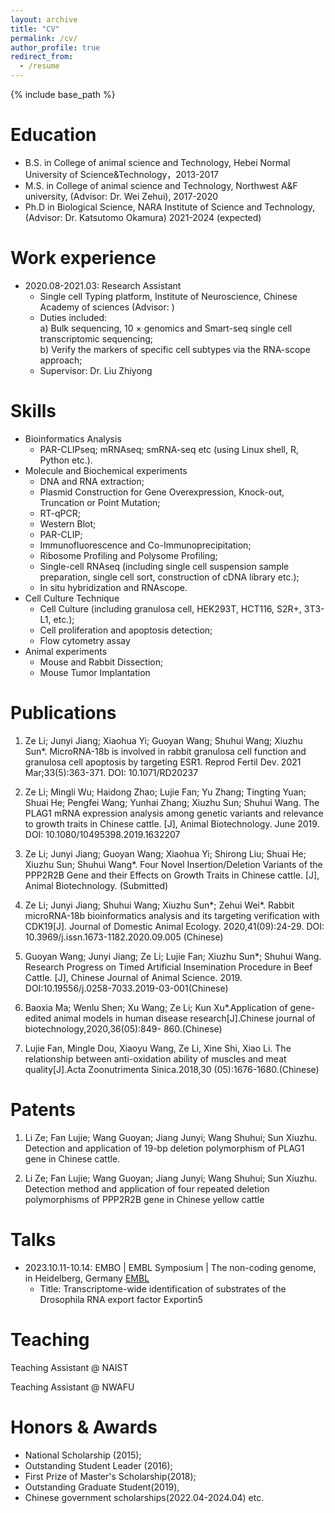 ```yaml
---
layout: archive
title: "CV"
permalink: /cv/
author_profile: true
redirect_from:
  - /resume
---
```


{% include base_path %}

Education
======
* B.S. in College of animal science and Technology, Hebei Normal University of Science&Technology，2013-2017
* M.S. in College of animal science and Technology, Northwest A&F university, (Advisor: Dr. Wei Zehui), 2017-2020
* Ph.D in Biological Science, NARA Institute of Science and Technology, (Advisor: Dr. Katsutomo Okamura) 2021-2024 (expected)

Work experience
======
* 2020.08-2021.03: Research Assistant
  * Single cell Typing platform, Institute of Neuroscience, Chinese Academy of sciences (Advisor: )
  * Duties included:  
a) Bulk sequencing, 10 × genomics and Smart-seq single cell transcriptomic sequencing;  
b) Verify the markers of specific cell subtypes via the RNA-scope approach; 
  * Supervisor: Dr. Liu Zhiyong
  
Skills
======
* Bioinformatics Analysis  
  * PAR-CLIPseq; mRNAseq; smRNA-seq etc (using Linux shell, R, Python etc.).
* Molecule and Biochemical experiments
  * DNA and RNA extraction;
  * Plasmid Construction for Gene Overexpression, Knock-out, Truncation or Point Mutation;
  * RT-qPCR;
  * Western Blot;
  * PAR-CLIP;
  * Immunofluorescence and Co-Immunoprecipitation; 
  * Ribosome Profiling and Polysome Profiling;
  * Single-cell RNAseq (including single cell suspension sample preparation, single cell sort, construction of cDNA library etc.);
  * In situ hybridization and RNAscope.
* Cell Culture Technique
  * Cell Culture (including granulosa cell, HEK293T, HCT116, S2R+, 3T3-L1, etc.);
  * Cell proliferation and apoptosis detection;
  * Flow cytometry assay
* Animal experiments
  * Mouse and Rabbit Dissection;
  * Mouse Tumor Implantation

Publications
======
1. Ze Li; Junyi Jiang; Xiaohua Yi; Guoyan Wang; Shuhui Wang; Xiuzhu Sun*. MicroRNA-18b is involved in rabbit granulosa cell function and granulosa cell apoptosis by targeting ESR1.
Reprod Fertil Dev. 2021 Mar;33(5):363-371. DOI: 10.1071/RD20237

2. Ze Li; Mingli Wu; Haidong Zhao; Lujie Fan; Yu Zhang; Tingting Yuan; Shuai He; Pengfei Wang; Yunhai Zhang; Xiuzhu Sun; Shuhui Wang. The PLAG1 mRNA expression analysis
among genetic variants and relevance to growth traits in Chinese cattle. [J], Animal Biotechnology. June 2019. DOI: 10.1080/10495398.2019.1632207

3. Ze Li; Junyi Jiang; Guoyan Wang; Xiaohua Yi; Shirong Liu; Shuai He; Xiuzhu Sun; Shuhui Wang*. Four Novel Insertion/Deletion Variants of the PPP2R2B Gene and their Effects on
Growth Traits in Chinese cattle. [J], Animal Biotechnology. (Submitted)

4. Ze Li; Junyi Jiang; Shuhui Wang; Xiuzhu Sun*; Zehui Wei*. Rabbit microRNA-18b bioinformatics analysis and its targeting verification with CDK19[J]. Journal of Domestic
Animal Ecology. 2020,41(09):24-29. DOI: 10.3969/j.issn.1673-1182.2020.09.005 (Chinese)

5. Guoyan Wang; Junyi Jiang; Ze Li; Lujie Fan; Xiuzhu Sun*; Shuhui Wang. Research Progress
on Timed Artificial Insemination Procedure in Beef Cattle. [J], Chinese Journal of Animal Science. 2019. DOI:10.19556/j.0258-7033.2019-03-001(Chinese)

6. Baoxia Ma; Wenlu Shen; Xu Wang; Ze Li; Kun Xu*.Application of gene-edited animal
models in human disease research[J].Chinese journal of biotechnology,2020,36(05):849-
860.(Chinese)
7. Lujie Fan, Mingle Dou, Xiaoyu Wang, Ze Li, Xine Shi, Xiao Li. The relationship between anti-oxidation ability of muscles and meat quality[J].Acta Zoonutrimenta Sinica.2018,30
(05):1676-1680.(Chinese)

Patents
======
1. Li Ze; Fan Lujie; Wang Guoyan; Jiang Junyi; Wang Shuhui; Sun Xiuzhu. Detection and application of 19-bp deletion polymorphism of PLAG1 gene in Chinese cattle.

2. Li Ze; Fan Lujie; Wang Guoyan; Jiang Junyi; Wang Shuhui; Sun Xiuzhu. Detection method and application of four repeated deletion polymorphisms of PPP2R2B gene in Chinese yellow cattle


Talks
======
* 2023.10.11-10.14: EMBO | EMBL Symposium | The non-coding genome, in Heidelberg, Germany
 [EMBL](https://www.embl.org/about/info/course-and-conference-office/events/ees23-10/?utm_source=annualposter&utm_medium=poster&utm_id=EES23-10#vf-tabs__section-overview) 
  * Title: Transcriptome-wide identification of substrates of the Drosophila RNA export factor Exportin5
  
Teaching
======
Teaching Assistant @ NAIST

Teaching Assistant @ NWAFU

  
Honors & Awards
======
* National Scholarship (2015);
* Outstanding Student Leader (2016);
* First Prize of Master's Scholarship(2018);
* Outstanding Graduate Student(2019),
* Chinese government scholarships(2022.04-2024.04) etc.






